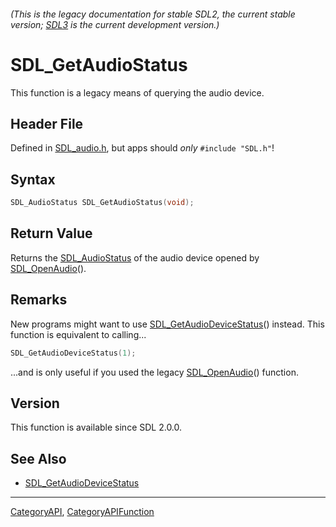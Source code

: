 ###### (This is the legacy documentation for stable SDL2, the current stable version; [SDL3](https://wiki.libsdl.org/SDL3/) is the current development version.)
# SDL_GetAudioStatus

This function is a legacy means of querying the audio device.

## Header File

Defined in [SDL_audio.h](https://github.com/libsdl-org/SDL/blob/SDL2/include/SDL_audio.h), but apps should _only_ `#include "SDL.h"`!

## Syntax

```c
SDL_AudioStatus SDL_GetAudioStatus(void);

```

## Return Value

Returns the [SDL_AudioStatus](SDL_AudioStatus) of the audio device opened
by [SDL_OpenAudio](SDL_OpenAudio)().

## Remarks

New programs might want to use
[SDL_GetAudioDeviceStatus](SDL_GetAudioDeviceStatus)() instead. This
function is equivalent to calling...

```c
SDL_GetAudioDeviceStatus(1);
```

...and is only useful if you used the legacy
[SDL_OpenAudio](SDL_OpenAudio)() function.

## Version

This function is available since SDL 2.0.0.

## See Also

* [SDL_GetAudioDeviceStatus](SDL_GetAudioDeviceStatus)

----
[CategoryAPI](CategoryAPI), [CategoryAPIFunction](CategoryAPIFunction)

